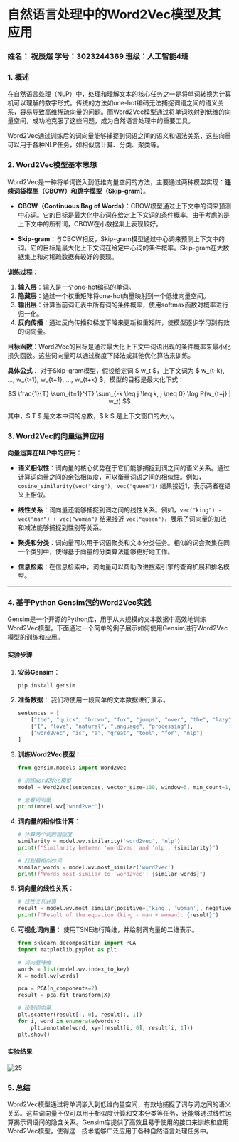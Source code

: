 # 自然语言处理中的Word2Vec模型及其应用



### 姓名： 祝辰煜   学号：3023244369   班级：人工智能4班



### 1. 概述

在自然语言处理（NLP）中，处理和理解文本的核心任务之一是将单词转换为计算机可以理解的数字形式。传统的方法如one-hot编码无法捕捉词语之间的语义关系，容易导致高维稀疏向量的问题。而Word2Vec模型通过将单词映射到低维的向量空间，成功地克服了这些问题，成为自然语言处理中的重要工具。

Word2Vec通过训练后的词向量能够捕捉到词语之间的语义和语法关系，这些向量可以用于各种NLP任务，如相似度计算、分类、聚类等。



### 2. Word2Vec模型基本思想

Word2Vec是一种将单词嵌入到低维向量空间的方法，主要通过两种模型实现：**连续词袋模型（CBOW）**和**跳字模型（Skip-gram）**。

- **CBOW（Continuous Bag of Words）**：CBOW模型通过上下文中的词来预测中心词。它的目标是最大化中心词在给定上下文词的条件概率。由于考虑的是上下文中的所有词，CBOW在小数据集上表现较好。

- **Skip-gram**：与CBOW相反，Skip-gram模型通过中心词来预测上下文中的词。它的目标是最大化上下文词在给定中心词的条件概率。Skip-gram在大数据集上和对稀疏数据有较好的表现。

**训练过程**：
1. **输入层**：输入是一个one-hot编码的单词。
2. **隐藏层**：通过一个权重矩阵将one-hot向量映射到一个低维向量空间。
3. **输出层**：计算当前词汇表中所有词的条件概率，使用softmax函数对概率进行归一化。
4. **反向传播**：通过反向传播和梯度下降来更新权重矩阵，使模型逐步学习到有效的词向量。

**目标函数**：Word2Vec的目标是通过最大化上下文中词语出现的条件概率来最小化损失函数。这些词向量可以通过梯度下降法或其他优化算法来训练。

**具体公式**：
对于Skip-gram模型，假设给定词 $ w_t $，上下文词为 $ w_{t-k}, ..., w_{t-1}, w_{t+1}, ..., w_{t+k} $，模型的目标是最大化下式：

$$
\frac{1}{T} \sum_{t=1}^{T} \sum_{-k \leq j \leq k, j \neq 0} \log P(w_{t+j} | w_t) 
$$

其中，$ T $ 是文本中词的总数，$ k $ 是上下文窗口的大小。



### 3. Word2Vec的向量运算应用

**向量运算在NLP中的应用**：

- **语义相似性**：词向量的核心优势在于它们能够捕捉到词之间的语义关系。通过计算词向量之间的余弦相似度，可以衡量词语之间的相似性。例如，`cosine_similarity(vec("king"), vec("queen"))` 结果接近1，表示两者在语义上相似。

- **线性关系**：词向量还能够捕捉到词之间的线性关系。例如，`vec("king") - vec("man") + vec("woman")` 结果接近 `vec("queen")`，展示了词向量的加法和减法能够捕捉到性别等关系。

- **聚类和分类**：词向量可以用于词语聚类和文本分类任务。相似的词会聚集在同一个类别中，使得基于向量的分类算法能够更好地工作。

- **信息检索**：在信息检索中，词向量可以帮助改进搜索引擎的查询扩展和排名模型。

---



### 4. 基于Python Gensim包的Word2Vec实践

Gensim是一个开源的Python库，用于从大规模的文本数据中高效地训练Word2Vec模型。下面通过一个简单的例子展示如何使用Gensim进行Word2Vec模型的训练和应用。

#### 实验步骤

1. **安装Gensim**：
   ```bash
   pip install gensim
   ```

2. **准备数据**：
   我们将使用一段简单的文本数据进行演示。

   ```python
   sentences = [
       ["the", "quick", "brown", "fox", "jumps", "over", "the", "lazy", "dog"],
       ["I", "love", "natural", "language", "processing"],
       ["word2vec", "is", "a", "great", "tool", "for", "nlp"]
   ]
   ```

3. **训练Word2Vec模型**：
   ```python
   from gensim.models import Word2Vec
   
   # 训练Word2Vec模型
   model = Word2Vec(sentences, vector_size=100, window=5, min_count=1, workers=4)
   
   # 查看词向量
   print(model.wv['word2vec'])
   ```

4. **词向量的相似性计算**：
   ```python
   # 计算两个词的相似度
   similarity = model.wv.similarity('word2vec', 'nlp')
   print(f"Similarity between 'word2vec' and 'nlp': {similarity}")
   
   # 找到最相似的词
   similar_words = model.wv.most_similar('word2vec')
   print(f"Words most similar to 'word2vec': {similar_words}")
   ```

5. **词向量的线性关系**：
   ```python
   # 线性关系计算
   result = model.wv.most_similar(positive=['king', 'woman'], negative=['man'])
   print(f"Result of the equation (king - man + woman): {result}")
   ```

6. **可视化词向量**：
   使用TSNE进行降维，并绘制词向量的二维表示。

   ```python
   from sklearn.decomposition import PCA
   import matplotlib.pyplot as plt
   
   # 词向量降维
   words = list(model.wv.index_to_key)
   X = model.wv[words]
   
   pca = PCA(n_components=2)
   result = pca.fit_transform(X)
   
   # 绘制词向量
   plt.scatter(result[:, 0], result[:, 1])
   for i, word in enumerate(words):
       plt.annotate(word, xy=(result[i, 0], result[i, 1]))
   plt.show()
   ```

#### 实验结果

![25](../image/25.png)



### 5. 总结

Word2Vec模型通过将单词嵌入到低维向量空间，有效地捕捉了词与词之间的语义关系。这些词向量不仅可以用于相似度计算和文本分类等任务，还能够通过线性运算揭示词语间的隐含关系。Gensim库提供了高效且易于使用的接口来训练和应用Word2Vec模型，使得这一技术能够广泛应用于各种自然语言处理任务中。

